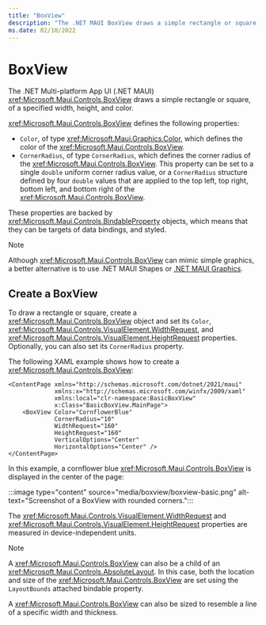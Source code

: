 ```yaml
---
title: "BoxView"
description: "The .NET MAUI BoxView draws a simple rectangle or square, of a specified width, height, and color."
ms.date: 02/10/2022
---
```


# BoxView

The .NET Multi-platform App UI (.NET MAUI) <xref:Microsoft.Maui.Controls.BoxView> draws a simple rectangle or square, of a specified width, height, and color.

<xref:Microsoft.Maui.Controls.BoxView> defines the following properties:

- `Color`, of type <xref:Microsoft.Maui.Graphics.Color>, which defines the color of the <xref:Microsoft.Maui.Controls.BoxView>.
- `CornerRadius`, of type `CornerRadius`, which defines the corner radius of the <xref:Microsoft.Maui.Controls.BoxView>. This property can be set to a single `double` uniform corner radius value, or a `CornerRadius` structure defined by four `double` values that are applied to the top left, top right, bottom left, and bottom right of the <xref:Microsoft.Maui.Controls.BoxView>.

These properties are backed by <xref:Microsoft.Maui.Controls.BindableProperty> objects, which means that they can be targets of data bindings, and styled.

> [!NOTE]
> Although <xref:Microsoft.Maui.Controls.BoxView> can mimic simple graphics, a better alternative is to use .NET MAUI Shapes or [.NET MAUI Graphics](~/user-interface/graphics/index.md).

## Create a BoxView

To draw a rectangle or square, create a <xref:Microsoft.Maui.Controls.BoxView> object and set its `Color`, <xref:Microsoft.Maui.Controls.VisualElement.WidthRequest>, and <xref:Microsoft.Maui.Controls.VisualElement.HeightRequest> properties. Optionally, you can also set its `CornerRadius` property.

The following XAML example shows how to create a <xref:Microsoft.Maui.Controls.BoxView>:

```xaml
<ContentPage xmlns="http://schemas.microsoft.com/dotnet/2021/maui"
             xmlns:x="http://schemas.microsoft.com/winfx/2009/xaml"
             xmlns:local="clr-namespace:BasicBoxView"
             x:Class="BasicBoxView.MainPage">
    <BoxView Color="CornflowerBlue"
             CornerRadius="10"
             WidthRequest="160"
             HeightRequest="160"
             VerticalOptions="Center"
             HorizontalOptions="Center" />
</ContentPage>
```

In this example, a cornflower blue <xref:Microsoft.Maui.Controls.BoxView> is displayed in the center of the page:

:::image type="content" source="media/boxview/boxview-basic.png" alt-text="Screenshot of a BoxView with rounded corners.":::

The <xref:Microsoft.Maui.Controls.VisualElement.WidthRequest> and <xref:Microsoft.Maui.Controls.VisualElement.HeightRequest> properties are measured in device-independent units.

> [!NOTE]
> A <xref:Microsoft.Maui.Controls.BoxView> can also be a child of an <xref:Microsoft.Maui.Controls.AbsoluteLayout>. In this case, both the location and size of the <xref:Microsoft.Maui.Controls.BoxView> are set using the `LayoutBounds` attached bindable property.

A <xref:Microsoft.Maui.Controls.BoxView> can also be sized to resemble a line of a specific width and thickness.
